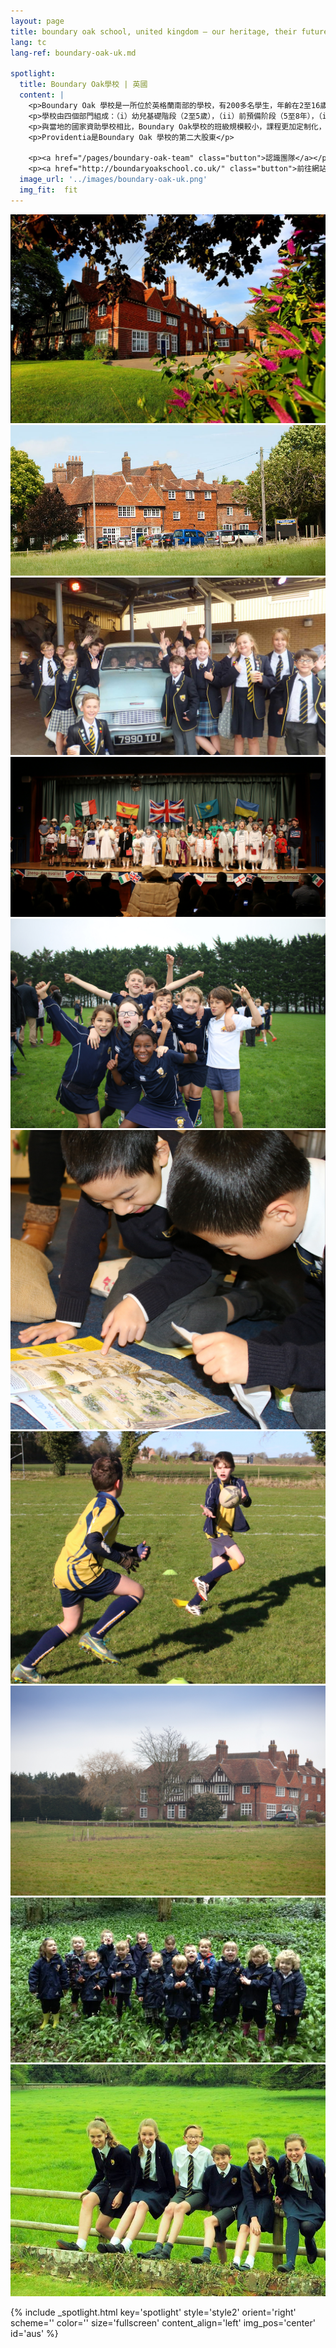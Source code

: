 ```yaml
---
layout: page
title: boundary oak school, united kingdom — our heritage, their future | providentia education | hong kong
lang: tc
lang-ref: boundary-oak-uk.md
    
spotlight:
  title: Boundary Oak學校 | 英國
  content: |
    <p>Boundary Oak 學校是一所位於英格蘭南部的學校，有200多名學生，年齡在2至16歲之間。</p>
    <p>學校由四個部門組成：（i）幼兒基礎階段（2至5歲），（ii）前預備阶段（5至8年），（iii）預備階段（8至11歲）和高級階段（11至16歲）。 此外，學校還設有一所針對3至9年級學生的寄宿學校。</p>
    <p>與當地的國家資助學校相比，Boundary Oak學校的班級規模較小，課程更加定制化，師資隊伍也更強。</p>
    <p>Providentia是Boundary Oak 學校的第二大股東</p>

    <p><a href="/pages/boundary-oak-team" class="button">認識團隊</a></p>
    <p><a href="http://boundaryoakschool.co.uk/" class="button">前往網站</a></p>
  image_url: '../images/boundary-oak-uk.png'
  img_fit:  fit
---
```


<section class="spotlight mostscreen style6 invert orient-center content-align-center onscroll-image-fade-in">
  <!-- slider -->
  <div class="swiper-container">
    <!-- Additional required wrapper -->
    <div class="swiper-wrapper">
        <!-- Slides -->
      <div class="swiper-slide"><img src = '../images/gallery/uk/1.jpg'></div>
      <div class="swiper-slide"><img src = '../images/gallery/uk/2.jpg'></div>
      <div class="swiper-slide"><img src = '../images/gallery/uk/3.jpg'></div>
      <div class="swiper-slide"><img src = '../images/gallery/uk/4.jpg'></div>
      <div class="swiper-slide"><img src = '../images/gallery/uk/5.jpg'></div>
      <div class="swiper-slide"><img src = '../images/gallery/uk/6.jpg'></div>
      <div class="swiper-slide"><img src = '../images/gallery/uk/7.jpg'></div>
      <div class="swiper-slide"><img src = '../images/gallery/uk/8.jpg'></div>
      <div class="swiper-slide"><img src = '../images/gallery/uk/9.jpg'></div>
      <div class="swiper-slide"><img src = '../images/gallery/uk/10.jpg'></div>
      <!-- <div class="swiper-slide"><img src = '../images/gallery/uk/11.jpg'></div>
      <div class="swiper-slide"><img src = '../images/gallery/uk/12.jpg'></div>
      <div class="swiper-slide"><img src = '../images/gallery/uk/13.jpg'></div>
      <div class="swiper-slide"><img src = '../images/gallery/uk/14.jpg'></div>
      <div class="swiper-slide"><img src = '../images/gallery/uk/15.jpg'></div>
      <div class="swiper-slide"><img src = '../images/gallery/uk/16.jpg'></div>
      <div class="swiper-slide"><img src = '../images/gallery/uk/17.jpg'></div>
      <div class="swiper-slide"><img src = '../images/gallery/uk/18.jpg'></div>
      <div class="swiper-slide"><img src = '../images/gallery/uk/19.jpg'></div> -->
    </div>
    <!-- Add Pagination -->
    <div class="swiper-pagination"></div>
    <!-- Add Arrows -->
    <div class="swiper-button-next"></div>
    <div class="swiper-button-prev"></div>
  </div>
</section>

{% include _spotlight.html key='spotlight' style='style2' orient='right' scheme='' color='' size='fullscreen' content_align='left' img_pos='center' id='aus' %}